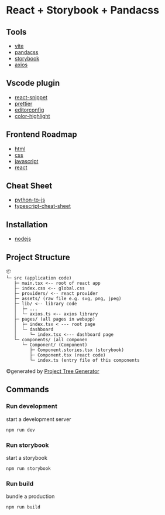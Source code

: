 # React + Storybook + Pandacss

## Tools

- [vite](https://vitejs.dev/guide/)
- [pandacss](https://panda-css.com/)
- [storybook](https://storybook.js.org/docs/react/get-started/why-storybook)
- [axios](https://axios-http.com/)

## Vscode plugin

- [react-snippet](https://marketplace.visualstudio.com/items?itemName=dsznajder.es7-react-js-snippets)
- [prettier](https://marketplace.visualstudio.com/items?itemName=esbenp.prettier-vscode)
- [editorconfig](https://marketplace.visualstudio.com/items?itemName=EditorConfig.EditorConfig)
- [color-highlight](https://marketplace.visualstudio.com/items?itemName=naumovs.color-highlight)

## Frontend Roadmap

- [html](https://www.w3schools.com/html/default.asp)
- [css](https://www.w3schools.com/css/default.asp)
- [javascript](https://www.w3schools.com/js/default.asp)
- [react](https://react.dev/learn)

## Cheat Sheet

- [python-to-js](https://medium.com/geekculture/javascript-vs-python-syntax-cheatsheet-9bc7c59599c6)
- [typescript-cheat-sheet](https://devhints.io/typescript)

## Installation

- [nodejs](https://nodejs.org/en)

## Project Structure

```
📦
└─ src (application code)
   ├─ main.tsx <-- root of react app
   ├─ index.css <-- global.css
   ├─ providers/ <-- react provider
   ├─ assets/ (raw file e.g. svg, png, jpeg)
   ├─ lib/ <-- library code
   │  ├─ ...
   │  └─ axios.ts <-- axios library
   ├─ pages/ (all pages in webapp)
   │  ├─ index.tsx < --- root page
   │  └─ dashboard
   │     └─ index.tsx <--- dashboard page
   └─ components/ (all componen
      └─ Component/ (Component)
         ├─ Component.stories.tsx (storybook)
         ├─ Component.tsx (react code)
         └─ index.ts (entry file of this components
```

©generated by [Project Tree Generator](https://woochanleee.github.io/project-tree-generator)

## Commands

### Run development

start a development server

```bash
npm run dev
```

### Run storybook

start a storybook

```bash
npm run storybook
```

### Run build

bundle a production

```bash
npm run build
```
